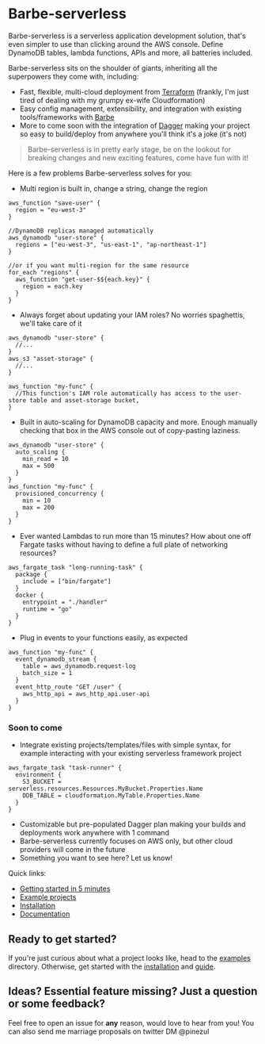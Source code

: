 # Barbe-serverless

Barbe-serverless is a serverless application development solution, that's even simpler to use than clicking around the AWS console. 
Define DynamoDB tables, lambda functions, APIs and more, all batteries included.

Barbe-serverless sits on the shoulder of giants, inheriting all the superpowers they come with, including:
- Fast, flexible, multi-cloud deployment from [Terraform](https://github.com/hashicorp/terraform) (frankly, I'm just tired of dealing with my grumpy ex-wife Cloudformation)
- Easy config management, extensibility, and integration with existing tools/frameworks with [Barbe](https://github.com/Plenituz/barbe)
- More to come soon with the integration of [Dagger](https://github.com/dagger/dagger) making your project so easy to build/deploy from anywhere you'll think it's a joke (it's not)

> Barbe-serverless is in pretty early stage, be on the lookout for breaking changes and new exciting features, come have fun with it!

Here is a few problems Barbe-serverless solves for you:
- Multi region is built in, change a string, change the region
```hcl
aws_function "save-user" {
  region = "eu-west-3"
}

//DynamoDB replicas managed automatically
aws_dynamodb "user-store" {
  regions = ["eu-west-3", "us-east-1", "ap-northeast-1"]
}

//or if you want multi-region for the same resource
for_each "regions" {
  aws_function "get-user-$${each.key}" {
    region = each.key
  }
}
```
- Always forget about updating your IAM roles? No worries spaghettis, we'll take care of it
```hcl
aws_dynamodb "user-store" {
  //...
}
aws_s3 "asset-storage" {
  //...
}

aws_function "my-func" {
  //This function's IAM role automatically has access to the user-store table and asset-storage bucket,
}
```
- Built in auto-scaling for DynamoDB capacity and more. Enough manually checking that box in the AWS console out of copy-pasting laziness.
```hcl
aws_dynamodb "user-store" {
  auto_scaling {
    min_read = 10
    max = 500
  }
}
aws_function "my-func" {
  provisioned_concurrency {
    min = 10
    max = 200
  }
}
```
- Ever wanted Lambdas to run more than 15 minutes? How about one off Fargate tasks without having to define a full plate of networking resources?
```hcl
aws_fargate_task "long-running-task" {
  package {
    include = ["bin/fargate"]
  }
  docker {
    entrypoint = "./handler"
    runtime = "go"
  }
}
```
- Plug in events to your functions easily, as expected
```hcl
aws_function "my-func" {
  event_dynamodb_stream {
    table = aws_dynamodb.request-log
    batch_size = 1
  }
  event_http_route "GET /user" {
    aws_http_api = aws_http_api.user-api
  }
}
```


### Soon to come
- Integrate existing projects/templates/files with simple syntax, for example interacting with your existing serverless framework project
```hcl
aws_fargate_task "task-runner" {
  environment {
    S3_BUCKET = serverless.resources.Resources.MyBucket.Properties.Name
    DDB_TABLE = cloudformation.MyTable.Properties.Name
  }
}
```
- Customizable but pre-populated Dagger plan making your builds and deployments work anywhere with 1 command
- Barbe-serverless currently focuses on AWS only, but other cloud providers will come in the future
- Something you want to see here? Let us know!

Quick links:
- [Getting started in 5 minutes](./docs/getting-started.md)
- [Example projects](./examples)
- [Installation](./docs/installation.md)
- [Documentation](./docs/README.md)

## Ready to get started?

If you're just curious about what a project looks like, head to the [examples](./examples) directory. 
Otherwise, get started with the [installation](./docs/installation.md) and [guide](./docs/README.md).

## Ideas? Essential feature missing? Just a question or some feedback?

Feel free to open an issue for **any** reason, would love to hear from you!
You can also send me marriage proposals on twitter DM @pinezul